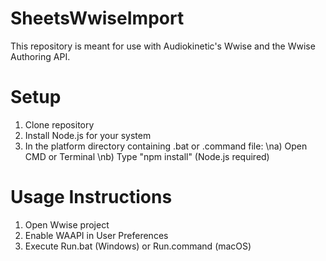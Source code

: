 # SheetsWwiseImport

This repository is meant for use with Audiokinetic's Wwise and 
the Wwise Authoring API.

# Setup

1) Clone repository
2) Install Node.js for your system
3) In the platform directory containing .bat or .command file:
\na) Open CMD or Terminal
\nb) Type "npm install" (Node.js required)

# Usage Instructions

1) Open Wwise project
2) Enable WAAPI in User Preferences
3) Execute Run.bat (Windows) or Run.command (macOS)
